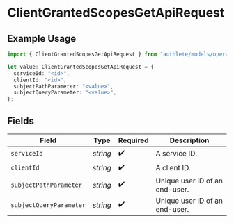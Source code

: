 # ClientGrantedScopesGetApiRequest

## Example Usage

```typescript
import { ClientGrantedScopesGetApiRequest } from "authlete/models/operations";

let value: ClientGrantedScopesGetApiRequest = {
  serviceId: "<id>",
  clientId: "<id>",
  subjectPathParameter: "<value>",
  subjectQueryParameter: "<value>",
};
```

## Fields

| Field                           | Type                            | Required                        | Description                     |
| ------------------------------- | ------------------------------- | ------------------------------- | ------------------------------- |
| `serviceId`                     | *string*                        | :heavy_check_mark:              | A service ID.                   |
| `clientId`                      | *string*                        | :heavy_check_mark:              | A client ID.<br/>               |
| `subjectPathParameter`          | *string*                        | :heavy_check_mark:              | Unique user ID of an end-user.<br/> |
| `subjectQueryParameter`         | *string*                        | :heavy_check_mark:              | Unique user ID of an end-user.<br/> |